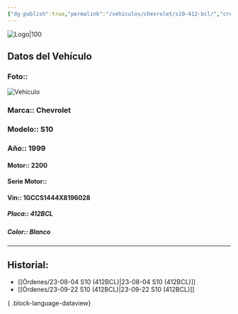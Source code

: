 ```yaml
---
{"dg-publish":true,"permalink":"/vehiculos/chevrolet/s10-412-bcl/","created":"","updated":""}
---
```


![Logo|100](http://drive.google.com/uc?export=view&id=137fl3TIZ0-PU8b-Pt0bsjclwHub_u78G)

## Datos del Vehículo 
### Foto:: 
![Vehículo](http://drive.google.com/uc?export=view&id=1e5lVcydwJA661gnk7segY7s5q33KVRoa)

### Marca:: Chevrolet 
### Modelo:: S10
### Año:: 1999
#### Motor:: 2200
#### Serie Motor:: 
#### Vin:: 1GCCS1444X8196028
##### Placa:: 412BCL
##### Color:: Blanco 
---

## Historial:

- [[Órdenes/23-08-04  S10 (412BCL)\|23-08-04  S10 (412BCL)]]
- [[Órdenes/23-09-22 S10 (412BCL)\|23-09-22 S10 (412BCL)]]

{ .block-language-dataview} 
